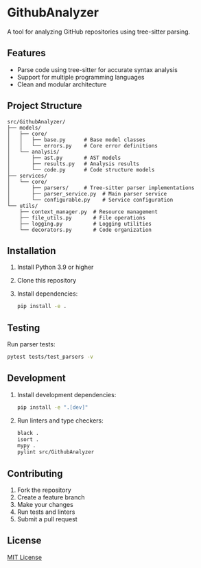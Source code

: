 # GithubAnalyzer

A tool for analyzing GitHub repositories using tree-sitter parsing.

## Features

- Parse code using tree-sitter for accurate syntax analysis
- Support for multiple programming languages
- Clean and modular architecture

## Project Structure

```text
src/GithubAnalyzer/
├── models/
│   ├── core/
│   │   ├── base.py      # Base model classes
│   │   └── errors.py    # Core error definitions
│   └── analysis/
│       ├── ast.py       # AST models
│       ├── results.py   # Analysis results
│       └── code.py      # Code structure models
├── services/
│   └── core/
│       ├── parsers/     # Tree-sitter parser implementations
│       ├── parser_service.py  # Main parser service
│       └── configurable.py    # Service configuration
└── utils/
    ├── context_manager.py  # Resource management
    ├── file_utils.py       # File operations
    ├── logging.py          # Logging utilities
    └── decorators.py       # Code organization
```

## Installation

1. Install Python 3.9 or higher
2. Clone this repository
3. Install dependencies:

   ```bash
   pip install -e .
   ```

## Testing

Run parser tests:

```bash
pytest tests/test_parsers -v
```

## Development

1. Install development dependencies:

   ```bash
   pip install -e ".[dev]"
   ```

2. Run linters and type checkers:

   ```bash
   black .
   isort .
   mypy .
   pylint src/GithubAnalyzer
   ```

## Contributing

1. Fork the repository
2. Create a feature branch
3. Make your changes
4. Run tests and linters
5. Submit a pull request

## License

[MIT License](LICENSE)
